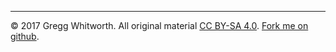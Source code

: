 <hr>

&copy; 2017 Gregg Whitworth.  All original material [CC BY-SA 4.0](https://creativecommons.org/licenses/by/4.0/).  [Fork me on github](v).

